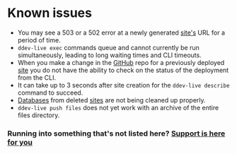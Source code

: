 # Known issues

- You may see a 503 or a 502 error at a newly generated [site's](sites.md) URL for a period of time.
- `ddev-live exec` commands queue and cannot currently be run simultaneously, leading to long waiting times and CLI timeouts.
- When you make a change in the [GitHub](github.md) repo for a previously deployed [site](sites.md) you do not have the ability to check on the status of the deployment from the CLI.
- It can take up to 3 seconds after site creation for the `ddev-live describe` command to succeed.
- [Databases](databases.md) from deleted [sites](sites.md) are not being cleaned up properly.
- `ddev-live push files` does not yet work with an archive of the entire files directory.

### Running into something that's not listed here? [Support is here for you](https://docs.ddev.com/support/)
